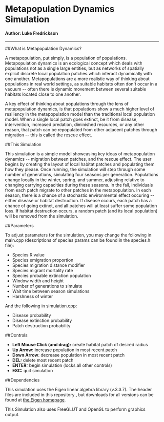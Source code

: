 # Metapopulation Dynamics Simulation
#### Author: Luke Fredrickson

---

##What is Metapopulation Dynamics?

A metapopulation, put simply, is a population of populations. Metapopulation dynamics is an ecological concept which
deals with populations not as a single large entities, but as networks of spatially explicit discrete local
population patches which interact dynamically with one another. Metapopulations are a more realistic way of
thinking about populations in real world settings, as suitable habitats often don't occur in a vacuum -- often there
is dynamic movement between several suitable habitats located close to one another. 

A key effect of thinking about populations through the lens of metapopulation dynamics, is that populations show a
much higher level of resiliency in the metapopulation model than the traditional local population model. When a
single local patch goes extinct, be it from disease, intervention, increased predation, diminished resources, or
any other reason, that patch can be repopulated from other adjacent patches through migration -- this is called the
rescue effect.

##This Simulation

This simulation is a simple model showcasing key ideas of metapopulation dynamics -- migration between patches, and
the rescue effect. The user begins by creating the layout of local habitat patches and populating them how they
please. Once running, the simulation will step through some number of generations, simulating four seasons per
generation. Populations change locally in the winter, spring, and summer, adjusting relative to changing carrying
capacities during these seasons. In the fall, individuals from each patch migrate to other patches in the
metapopulation. In each season, there is a chance of a stochastic environmental effect occuring -- either disease or
habitat destruction. If disease occurs, each patch has a chance of going extinct, and all patches will at least
suffer some population loss. If habitat destruction occurs, a random patch (and its local population) will be removed
from the simulation.

##Parameters

To adjust parameters for the simulation, you may change the following in main.cpp (descriptions of species params can
 be found in the species.h file):
- Species R value
- Species emigration proportion
- Species migration distance modifier
- Species migrant mortality rate
- Species probable extinction population
- Window width and height
- Number of generations to simulate
- Wait time between season simulations
- Harshness of winter

And the following in simulation.cpp:
- Disease probability
- Disease extinction probability
- Patch destruction probability

##Controls

- **Left Mouse Click (and drag):** create habitat patch of desired radius
- **Up Arrow:** increase population in most recent patch
- **Down Arrow:** decrease population in most recent patch
- **DEL:** delete most recent patch
- **ENTER:** begin simulation (locks all other controls)
- **ESC:** quit simulation

##Dependencies

This simulation uses the Eigen linear algebra library (v.3.3.7). The header files are included in this repository
, but downloads for all versions can be found at [the Eigen homepage](http://eigen.tuxfamily.org).

This Simulation also uses FreeGLUT and OpenGL to perform graphics output.